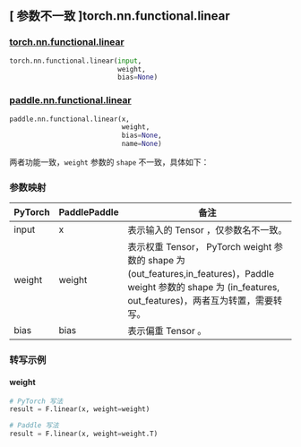 ## [ 参数不一致 ]torch.nn.functional.linear

### [torch.nn.functional.linear](https://pytorch.org/docs/stable/generated/torch.nn.functional.linear.html?highlight=linear#torch.nn.functional.linear)

```python
torch.nn.functional.linear(input,
                           weight,
                           bias=None)
```

### [paddle.nn.functional.linear](https://www.paddlepaddle.org.cn/documentation/docs/zh/develop/api/paddle/nn/functional/linear_cn.html)

```python
paddle.nn.functional.linear(x,
                            weight,
                            bias=None,
                            name=None)
```

两者功能一致，`weight` 参数的 `shape` 不一致，具体如下：
### 参数映射
| PyTorch       | PaddlePaddle | 备注                                                   |
| ------------- | ------------ | ------------------------------------------------------ |
| input          | x         | 表示输入的 Tensor ，仅参数名不一致。                         |
| weight          | weight    | 表示权重 Tensor， PyTorch weight 参数的 shape 为 (out_features,in_features)，Paddle weight 参数的 shape 为 (in_features, out_features)，两者互为转置，需要转写。          |
| bias          | bias         | 表示偏重 Tensor 。                                      |

### 转写示例
#### weight
```python
# PyTorch 写法
result = F.linear(x, weight=weight)

# Paddle 写法
result = F.linear(x, weight=weight.T)
```
